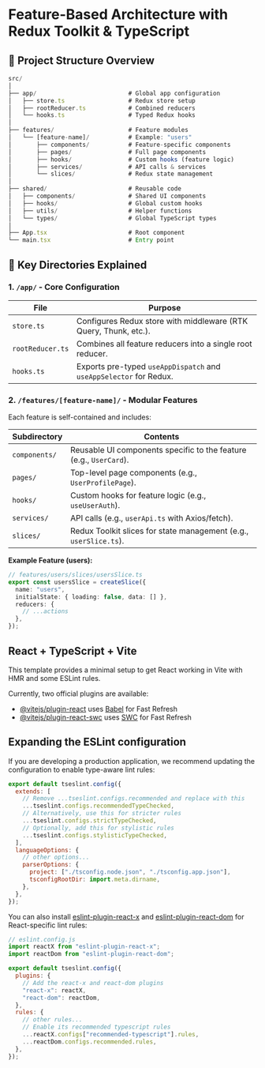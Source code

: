 # Feature-Based Architecture with Redux Toolkit & TypeScript

## 📁 Project Structure Overview

```typescript
src/
│
├── app/                          # Global app configuration
│   ├── store.ts                  # Redux store setup
│   ├── rootReducer.ts            # Combined reducers
│   └── hooks.ts                  # Typed Redux hooks
│
├── features/                     # Feature modules
│   └── [feature-name]/           # Example: "users"
│       ├── components/           # Feature-specific components
│       ├── pages/                # Full page components
│       ├── hooks/                # Custom hooks (feature logic)
│       ├── services/             # API calls & services
│       └── slices/               # Redux state management
│
├── shared/                       # Reusable code
│   ├── components/               # Shared UI components
│   ├── hooks/                    # Global custom hooks
│   ├── utils/                    # Helper functions
│   └── types/                    # Global TypeScript types
│
├── App.tsx                       # Root component
└── main.tsx                      # Entry point
```

## 📌 Key Directories Explained

### 1. `/app/` - Core Configuration

| File             | Purpose                                                            |
| ---------------- | ------------------------------------------------------------------ |
| `store.ts`       | Configures Redux store with middleware (RTK Query, Thunk, etc.).   |
| `rootReducer.ts` | Combines all feature reducers into a single root reducer.          |
| `hooks.ts`       | Exports pre-typed `useAppDispatch` and `useAppSelector` for Redux. |

### 2. `/features/[feature-name]/` - Modular Features

Each feature is self-contained and includes:

| Subdirectory  | Contents                                                           |
| ------------- | ------------------------------------------------------------------ |
| `components/` | Reusable UI components specific to the feature (e.g., `UserCard`). |
| `pages/`      | Top-level page components (e.g., `UserProfilePage`).               |
| `hooks/`      | Custom hooks for feature logic (e.g., `useUserAuth`).              |
| `services/`   | API calls (e.g., `userApi.ts` with Axios/fetch).                   |
| `slices/`     | Redux Toolkit slices for state management (e.g., `userSlice.ts`).  |

**Example Feature (users):**

```typescript
// features/users/slices/usersSlice.ts
export const usersSlice = createSlice({
  name: "users",
  initialState: { loading: false, data: [] },
  reducers: {
    // ...actions
  },
});
```

## React + TypeScript + Vite

This template provides a minimal setup to get React working in Vite with HMR and some ESLint rules.

Currently, two official plugins are available:

- [@vitejs/plugin-react](https://github.com/vitejs/vite-plugin-react/blob/main/packages/plugin-react) uses [Babel](https://babeljs.io/) for Fast Refresh
- [@vitejs/plugin-react-swc](https://github.com/vitejs/vite-plugin-react/blob/main/packages/plugin-react-swc) uses [SWC](https://swc.rs/) for Fast Refresh

## Expanding the ESLint configuration

If you are developing a production application, we recommend updating the configuration to enable type-aware lint rules:

```js
export default tseslint.config({
  extends: [
    // Remove ...tseslint.configs.recommended and replace with this
    ...tseslint.configs.recommendedTypeChecked,
    // Alternatively, use this for stricter rules
    ...tseslint.configs.strictTypeChecked,
    // Optionally, add this for stylistic rules
    ...tseslint.configs.stylisticTypeChecked,
  ],
  languageOptions: {
    // other options...
    parserOptions: {
      project: ["./tsconfig.node.json", "./tsconfig.app.json"],
      tsconfigRootDir: import.meta.dirname,
    },
  },
});
```

You can also install [eslint-plugin-react-x](https://github.com/Rel1cx/eslint-react/tree/main/packages/plugins/eslint-plugin-react-x) and [eslint-plugin-react-dom](https://github.com/Rel1cx/eslint-react/tree/main/packages/plugins/eslint-plugin-react-dom) for React-specific lint rules:

```js
// eslint.config.js
import reactX from "eslint-plugin-react-x";
import reactDom from "eslint-plugin-react-dom";

export default tseslint.config({
  plugins: {
    // Add the react-x and react-dom plugins
    "react-x": reactX,
    "react-dom": reactDom,
  },
  rules: {
    // other rules...
    // Enable its recommended typescript rules
    ...reactX.configs["recommended-typescript"].rules,
    ...reactDom.configs.recommended.rules,
  },
});
```
